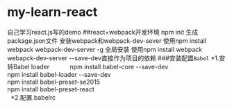 # my-learn-react
自己学习react.js写的demo
##react+webpack开发环境
    npm init 生成 package.json文件
    安装webpack和webpack-dev-sever
        使用npm install webpack webpack-dev-server -g 全局安装
        使用npm install webpack webapck-dev-server --save-dev直接作为项目的依赖
###安装配置`Babel`
    *1.安转Babel loader
            npm install babel-core --save-dev<br>
            npm install babel-loader --save-dev<br>
            npm install babel-preset-se2015<br>
            npm install babel-preset-react<br>
    *2.配置.babelrc
            
